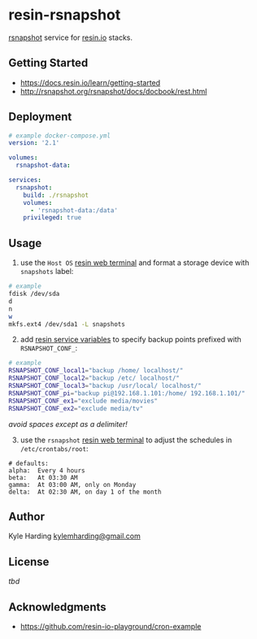 # resin-rsnapshot

[rsnapshot](http://rsnapshot.org/) service for [resin.io](https://resin.io/) stacks.

## Getting Started

* https://docs.resin.io/learn/getting-started
* http://rsnapshot.org/rsnapshot/docs/docbook/rest.html

## Deployment

```yaml
# example docker-compose.yml
version: '2.1'

volumes:
  rsnapshot-data:

services:
  rsnapshot:
    build: ./rsnapshot
    volumes:
      - 'rsnapshot-data:/data'
    privileged: true
```

## Usage

1. use the `Host OS` [resin web terminal](https://docs.resin.io/learn/manage/ssh-access/#using-the-dashboard-web-terminal)
and format a storage device with `snapshots` label:
```bash
# example
fdisk /dev/sda
d
n
w
mkfs.ext4 /dev/sda1 -L snapshots
```

2. add [resin service variables](https://docs.resin.io/learn/manage/serv-vars/)
to specify backup points prefixed with `RSNAPSHOT_CONF_`:
```bash
# example
RSNAPSHOT_CONF_local1="backup /home/ localhost/"
RSNAPSHOT_CONF_local2="backup /etc/ localhost/"
RSNAPSHOT_CONF_local3="backup /usr/local/ localhost/"
RSNAPSHOT_CONF_pi="backup pi@192.168.1.101:/home/ 192.168.1.101/"
RSNAPSHOT_CONF_ex1="exclude media/movies"
RSNAPSHOT_CONF_ex2="exclude media/tv"
```
_avoid spaces except as a delimiter!_

3. use the `rsnapshot` [resin web terminal](https://docs.resin.io/learn/manage/ssh-access/#using-the-dashboard-web-terminal)
to adjust the schedules in `/etc/crontabs/root`:
```
# defaults:
alpha:	Every 4 hours
beta:	At 03:30 AM
gamma:	At 03:00 AM, only on Monday
delta:	At 02:30 AM, on day 1 of the month
```

## Author

Kyle Harding <kylemharding@gmail.com>

## License

_tbd_

## Acknowledgments

* https://github.com/resin-io-playground/cron-example
